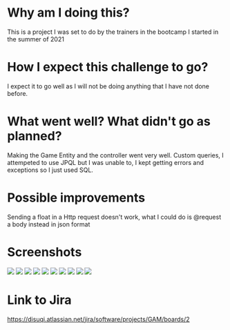 # Why am I doing this?
This is a project I was set to do by the trainers in the bootcamp I started in the summer of 2021
# How I expect this challenge to go?
I expect it to go well as I will not be doing anything that I have not done before.
# What went well? What didn't go as planned?
Making the Game Entity and the controller went very well.
Custom queries, I attempeted to use JPQL but I was unable to, I kept getting errors and exceptions so I just used SQL.
# Possible improvements
Sending a float in a Http request doesn't work, what I could do is @request a body instead in json format
# Screenshots
[<img src="screenshots/add.png">](screenshots/add.png)
[<img src="screenshots/add2.png">](screenshots/add2.png)
[<img src="screenshots/delete.png">](screenshots/delete.png)
[<img src="screenshots/get.png">](screenshots/get.png)
[<img src="screenshots/getAll.png">](screenshots/getAll.png)
[<img src="screenshots/update.png">](screenshots/update.png)
[<img src="screenshots/getByPrice.png">](screenshots/getByPrice.png)
[<img src="screenshots/update.png">](screenshots/lessThan.png)
[<img src="screenshots/update.png">](screenshots/greaterThan.png)
[<img src="screenshots/getByTitle.png">](screenshots/getByTitle.png)
# Link to Jira
https://disuqi.atlassian.net/jira/software/projects/GAM/boards/2